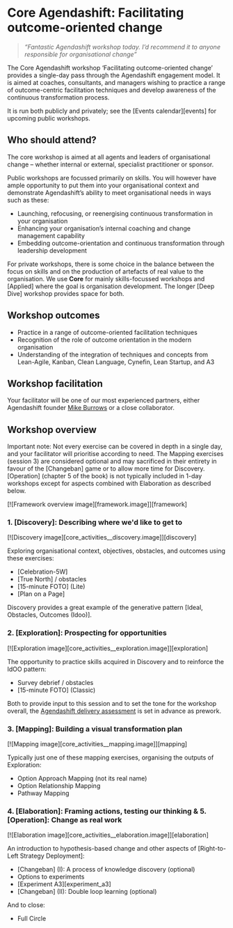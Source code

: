 # Core Agendashift: Facilitating outcome-oriented change

> *“Fantastic Agendashift workshop today. I’d recommend it to anyone responsible for organisational change”*

The Core Agendashift workshop ‘Facilitating outcome-oriented change’ provides a single-day pass through the Agendashift engagement model. It is aimed at coaches, consultants, and managers wishing to practice a range of outcome-centric facilitation techniques and develop awareness of the continuous transformation process.

It is run both publicly and privately; see the [Events calendar][events] for upcoming public workshops.

## Who should attend?

The core workshop is aimed at all agents and leaders of organisational change – whether internal or external, specialist practitioner or sponsor.

Public workshops are focussed primarily on skills. You will however have ample opportunity to put them into your organisational context and demonstrate Agendashift’s ability to meet organisational needs in ways such as these:

  * Launching, refocusing, or reenergising continuous transformation in your organisation
  * Enhancing your organisation’s internal coaching and change management capability
  * Embedding outcome-orientation and continuous transformation through leadership development

For private workshops, there is some choice in the balance between the focus on skills and on the production of artefacts of real value to the organisation. We use **Core** for mainly skills-focussed workshops and [Applied] where the goal is organisation development. The longer [Deep Dive] workshop provides space for both.

## Workshop outcomes

  * Practice in a range of outcome-oriented facilitation techniques
  * Recognition of the role of outcome orientation in the modern organisation
  * Understanding of the integration of techniques and concepts from Lean-Agile, Kanban, Clean Language, Cynefin, Lean Startup, and A3

## Workshop facilitation

Your facilitator will be one of our most experienced partners, either Agendashift founder [Mike Burrows](/mike) or a close collaborator.

## Workshop overview

Important note: Not every exercise can be covered in depth in a single day, and your facilitator will prioritise according to need. The Mapping exercises (session 3) are considered optional and may sacrificed in their entirety in favour of the [Changeban] game or to allow more time for Discovery. [Operation] \(chapter 5 of the book) is not typically included in 1-day workshops except for aspects combined with Elaboration as described below.

[![Framework overview image][framework.image]][framework]

### 1. [Discovery]: Describing where we'd like to get to

[![Discovery image][core_activities__discovery.image]][discovery]

Exploring organisational context, objectives, obstacles, and outcomes using these exercises:

  * [Celebration-5W]
  * [True North] / obstacles
  * [15-minute FOTO] \(Lite)
  * [Plan on a Page]

Discovery provides a great example of the generative pattern [Ideal, Obstacles, Outcomes (Idoo)].

### 2. [Exploration]: Prospecting for opportunities

[![Exploration image][core_activities__exploration.image]][exploration]

The opportunity to practice skills acquired in Discovery and to reinforce the IdOO pattern: 

  * Survey debrief / obstacles
  * [15-minute FOTO] \(Classic)

Both to provide input to this session and to set the tone for the workshop overall, the [Agendashift delivery assessment](assessments) is set in advance as prework.

### 3. [Mapping]: Building a visual transformation plan

[![Mapping image][core_activities__mapping.image]][mapping]

Typically just one of these mapping exercises, organising the outputs of Exploration:

  * Option Approach Mapping (not its real name)
  * Option Relationship Mapping
  * Pathway Mapping

### 4. [Elaboration]: Framing actions, testing our thinking & 5. [Operation]: Change as real work

[![Elaboration image][core_activities__elaboration.image]][elaboration]

An introduction to hypothesis-based change and other aspects of [Right-to-Left Strategy Deployment]:

  * [Changeban] (I): A process of knowledge discovery (optional)
  * Options to experiments
  * [Experiment A3][experiment_a3]
  * [Changeban] \(II): Double loop learning (optional)

And to close:

  * Full Circle

